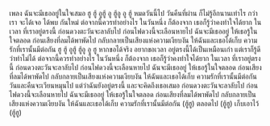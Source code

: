 เพลง ฉันจะมีเธออยู่ในใจเสมอ
ฮู ฮู้ อูฮู้ อู ฮู้อู อู ฮู้
หมดวันนี้ไป
วันคืนที่ผ่าน
ก็ไม่รู้อีกนานเท่าไร
กว่าเรา
จะได้เจอ
ได้พบ
กันใหม่
ต่อจากนี้ควรทำอย่างไร
ในวันหนึ่ง
ก็ต้องจาก
เธอก็รู้ว่าคงทำใจได้ยาก
ในเวลา
ที่เราอยู่ตรงนี้
ก่อนดวงตะวันจะลาลับไป
ก่อนไฟดวงนี้จะเลือนหายไป
ฉันจะมีเธออยู่
ให้เธอรู้ในใจตลอด
ก่อนเสียงที่ลมได้พาพัดไป
กลับกลายเป็นเสียงแห่งความเงียบงัน
ให้ฉันและเธอได้เก็บ
ความรักที่เรานั้นมีต่อกัน
ฮู ฮู้ อูฮู้ ฮู้อู อู ฮู
หากขอได้จริง
อยากขอเวลา
อยู่ตรงนี้ได้เป็นเหมือนเก่า
แต่เราก็รู้ดี
ว่าทำไม่ได้
ต่อจากนี้ควรทำอย่างไร
ในวันหนึ่ง
ก็ต้องจาก
เธอก็รู้ว่าคงทำใจได้ยาก
ในเวลา
ที่เราอยู่ตรงนี้
ก่อนดวงตะวันจะลาลับไป
ก่อนไฟดวงนี้จะเลือนหายไป
ฉันจะมีเธออยู่
ให้เธอรู้ในใจตลอด
ก่อนเสียงที่ลมได้พาพัดไป
กลับกลายเป็นเสียงแห่งความเงียบงัน
ให้ฉันและเธอได้เก็บ
ความรักที่เรานั้นมีต่อกัน
วันและคืนจะเวียนหมุนไป
แต่ว่าฉันยังอยู่ตรงนี้
และจะคิดถึงเธอเสมอ
ก่อนดวงตะวันจะลาลับไป
ก่อนไฟดวงนี้จะเลือนหายไป
ฉันจะมีเธออยู่
ให้เธอรู้ในใจตลอด
ก่อนเสียงที่ลมได้พาพัดไป
กลับกลายเป็นเสียงแห่งความเงียบงัน
ให้ฉันและเธอได้เก็บ
ความรักที่เรานั้นมีต่อกัน (ฮู้ฮู)
ตลอดไป (ฮู้ฮู)
เก็บเอาไว้ (ฮู้ฮู)
